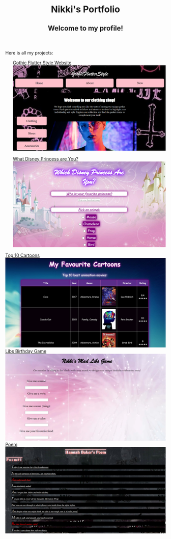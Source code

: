 <!DOCTYPE html>
<html lang="en">
<head>
    <meta charset="UTF-8">
    <meta name="viewport" content="width=device-width, initial-scale=1.0">
   
</head>
<body>
    <header>
        <h1>Nikki's Portfolio</h1>
        <h2>Welcome to my profile!</h2>
    </header>
    <main>
        <p>Here is all my projects:</p>
        <nav>
            <ul> 
               <a href="https://gothic-flutter-style2.glitch.me/" target="_blank">Gothic Flutter Style Website</a>
                 <img src="Screenshot 2024-11-10 003238.png"> </ul>
 <ul> <a href="https://princess-quiz-link.glitch.me/" target="_blank">What Disney Princess are You?</a>
  <img src="Screenshot 2024-11-09 235310.png"></ul>
      <a href="https://top-10-cartoons.glitch.me/" target="_blank">Top 10 Cartoons</a>
      <img src="Screenshot 2024-11-10 001312.png">
            <a href="https://libs-game-birthday.glitch.me/" target='blank'>Libs Birthday Game</a>
            <img src="Screenshot 2024-11-10 002036.png">
                 <a href="https://poem-necessary-movie.glitch.me/" target="_blank">Poem</a>  
            <img src="Screenshot 2024-11-10 003001.png">
        </nav>
</body>
</html>
